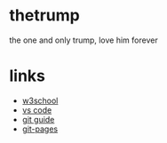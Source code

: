 # thetrump
the one and only trump, love him forever

# links

* [w3school](http://www.w3schools.com/)
* [vs code](https://code.visualstudio.com/Download)
* [git guide](http://rogerdudler.github.io/git-guide/)
* [git-pages](https://kasperthedarkghost.github.io/thetrump/)